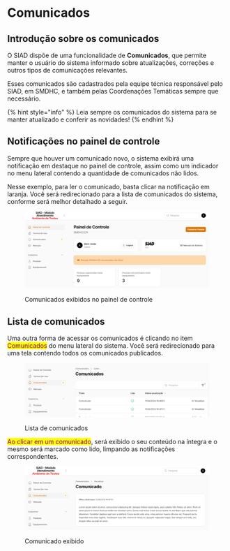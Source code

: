 # Comunicados

## Introdução sobre os comunicados

O SIAD dispõe de uma funcionalidade de **Comunicados**, que permite manter o usuário do sistema informado sobre atualizações, correções e outros tipos de comunicações relevantes.&#x20;

Esses comunicados são cadastrados pela equipe técnica responsável pelo SIAD, em SMDHC, e também pelas Coordenações Temáticas sempre que necessário.

{% hint style="info" %}
Leia sempre os comunicados do sistema para se manter atualizado e conferir as novidades!
{% endhint %}

## Notificações no painel de controle

Sempre que houver um comunicado novo, o sistema exibirá uma notificação em destaque no painel de controle, assim como um indicador no menu lateral contendo a quantidade de comunicados não lidos.

Nesse exemplo, para ler o comunicado, basta clicar na notificação em laranja. Você será redirecionado para a lista de comunicados do sistema, conforme será melhor detalhado a seguir.

<figure><img src="../.gitbook/assets/image (76).png" alt=""><figcaption><p>Comunicados exibidos no painel de controle</p></figcaption></figure>

## Lista de comunicados

Uma outra forma de acessar os comunicados é clicando no item <mark style="color:purple;">Comunicados</mark> do menu lateral do sistema. Você será redirecionado para uma tela contendo todos os comunicados publicados.

<figure><img src="../.gitbook/assets/image (1) (2) (1).png" alt=""><figcaption><p>Lista de comunicados</p></figcaption></figure>

&#x20;<mark style="color:purple;">Ao clicar em um comunicado</mark>, será exibido o seu conteúdo na íntegra e o mesmo será marcado como lido, limpando as notificações correspondentes.

<figure><img src="../.gitbook/assets/image (1) (1) (1) (1) (1) (1) (1) (1) (1) (1) (1) (1) (1) (1) (1) (1) (1) (1) (1) (1) (1) (1) (1) (1) (1) (1) (1).png" alt=""><figcaption><p>Comunicado exibido</p></figcaption></figure>

